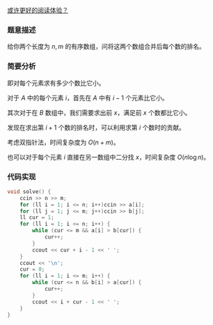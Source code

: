 [或许更好的阅读体验？](https://zhuanlan.zhihu.com/p/615414755)

### 题意描述

给你两个长度为 $n,m$ 的有序数组，问将这两个数组合并后每个数的排名。

### 简要分析


即对每个元素求有多少个数比它小。

对于 $A$ 中的每个元素 $i$，首先在 $A$ 中有 $i-1$ 个元素比它小。

其次对于在 $B$ 数组中，我们需要求出前 $x$，满足前 $x$ 个数都比它小。

发现在求出第 $i + 1$ 个数的排名时，可以利用求第 $i$ 个数时的贡献。

考虑双指针法，时间复杂度为 $O(n+m)$。

也可以对于每个元素 $i$ 直接在另一数组中二分找 $x$，时间复杂度 $O(n \log n)$。



### 代码实现

```cpp
void solve() {
    ccin >> n >> m;
    for (ll i = 1; i <= n; i++)ccin >> a[i];
    for (ll j = 1; j <= m; j++)ccin >> b[j];
    ll cur = 1;
    for (ll i = 1; i <= n; i++) {
        while (cur <= m && a[i] > b[cur]) {
            cur++;
        }
        ccout << cur + i - 1 << ' ';
    }
    ccout << '\n';
    cur = 0;
    for (ll i = 1; i <= m; i++) {
        while (cur <= n && b[i] > a[cur]) {
            cur++;
        }
        ccout << i + cur - 1 << ' ';
    }
}
```

## 
